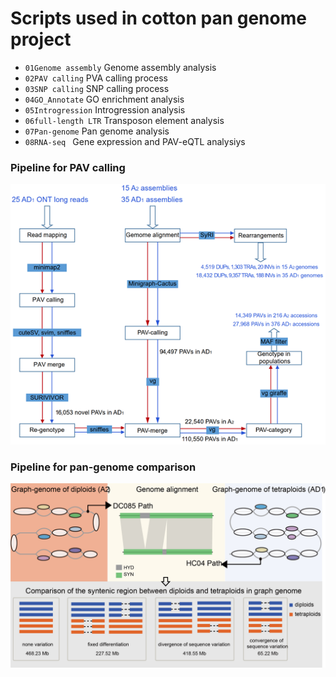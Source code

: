 

# Scripts used in cotton pan genome project


+ `01Genome assembly`  Genome assembly analysis
+ `02PAV calling`  PVA calling process
+ `03SNP calling`  SNP calling process
+ `04GO_Annotate`  GO enrichment analysis
+ `05Introgression`  Introgression analysis
+ `06full-length LTR`  Transposon element analysis
+ `07Pan-genome` Pan genome analysis 
+ `08RNA-seq ` Gene expression and PAV-eQTL analysiys




### Pipeline for PAV calling

![PAV](./assets/pav-process.png)



### Pipeline for pan-genome comparison
![Pan-genome](./assets/pangenome.jpg)
